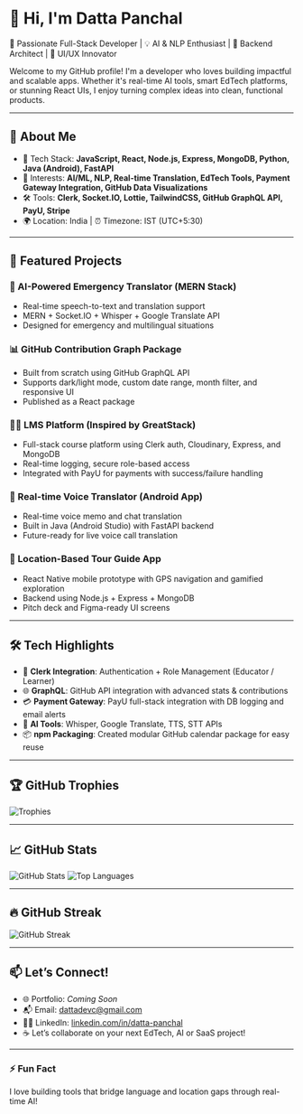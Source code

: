 # 👋 Hi, I'm Datta Panchal

🚀 Passionate Full-Stack Developer | 💡 AI & NLP Enthusiast | 🎯 Backend Architect | 🎨 UI/UX Innovator

Welcome to my GitHub profile! I'm a developer who loves building impactful and scalable apps. Whether it's real-time AI tools, smart EdTech platforms, or stunning React UIs, I enjoy turning complex ideas into clean, functional products.

---

## 🧠 About Me

- 🔧 Tech Stack: **JavaScript, React, Node.js, Express, MongoDB, Python, Java (Android), FastAPI**
- 🧠 Interests: **AI/ML, NLP, Real-time Translation, EdTech Tools, Payment Gateway Integration, GitHub Data Visualizations**
- 🛠️ Tools: **Clerk, Socket.IO, Lottie, TailwindCSS, GitHub GraphQL API, PayU, Stripe**
- 🌍 Location: India | ⏰ Timezone: IST (UTC+5:30)

---

## 📌 Featured Projects

### 🧠 AI-Powered Emergency Translator (MERN Stack)
- Real-time speech-to-text and translation support
- MERN + Socket.IO + Whisper + Google Translate API
- Designed for emergency and multilingual situations

### 📊 GitHub Contribution Graph Package
- Built from scratch using GitHub GraphQL API
- Supports dark/light mode, custom date range, month filter, and responsive UI
- Published as a React package

### 🧑‍🏫 LMS Platform (Inspired by GreatStack)
- Full-stack course platform using Clerk auth, Cloudinary, Express, and MongoDB
- Real-time logging, secure role-based access
- Integrated with PayU for payments with success/failure handling

### 📱 Real-time Voice Translator (Android App)
- Real-time voice memo and chat translation
- Built in Java (Android Studio) with FastAPI backend
- Future-ready for live voice call translation

### 🧭 Location-Based Tour Guide App
- React Native mobile prototype with GPS navigation and gamified exploration
- Backend using Node.js + Express + MongoDB
- Pitch deck and Figma-ready UI screens

---

## 🛠️ Tech Highlights

- 🔐 **Clerk Integration**: Authentication + Role Management (Educator / Learner)
- 🌐 **GraphQL**: GitHub API integration with advanced stats & contributions
- 💳 **Payment Gateway**: PayU full-stack integration with DB logging and email alerts
- 🧠 **AI Tools**: Whisper, Google Translate, TTS, STT APIs
- 📦 **npm Packaging**: Created modular GitHub calendar package for easy reuse

---

## 🏆 GitHub Trophies

![Trophies](https://github-profile-trophy.vercel.app/?username=Panchaldatta&theme=onedark&margin-w=10&margin-h=10)

---

## 📈 GitHub Stats

![GitHub Stats](https://github-readme-stats.vercel.app/api?username=Panchaldatta&show_icons=true&theme=github_dark&count_private=true)
![Top Languages](https://github-readme-stats.vercel.app/api/top-langs/?username=Panchaldatta&layout=compact&theme=github_dark)

---

## 🔥 GitHub Streak

![GitHub Streak](https://streak-stats.demolab.com/?user=Panchaldatta&theme=dark&border_radius=10&mode=weekly)

---

## 📫 Let’s Connect!

- 🌐 Portfolio: *Coming Soon*
- 📬 Email: dattadevc@gmail.com
- 🧑‍💻 LinkedIn: [linkedin.com/in/datta-panchal](https://www.linkedin.com/in/datta-panchal-582563208/)
- ☕ Let’s collaborate on your next EdTech, AI or SaaS project!

---

### ⚡ Fun Fact
I love building tools that bridge language and location gaps through real-time AI!
